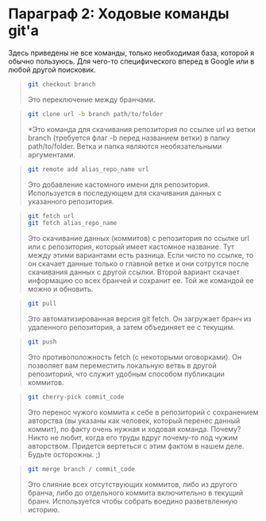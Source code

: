 # Параграф 2: Ходовые команды git'а

Здесь приведены не все команды, только необходимая база, которой я обычно пользуюсь. Для чего-то специфического вперед в Google или в любой другой поисковик.


>```bash
>git checkout branch
>```
>Это переключение между бранчами.

>```bash
>git clone url -b branch path/to/folder
>```
>*Это команда для скачивания репозитория по ссылке url из ветки branch (требуется флаг -b перед названием ветки) в папку path/to/folder. Ветка и папка являются необязательными аргументами.

>```bash
>git remote add alias_repo_name url
>```
>Это добавление кастомного имени для репозитория. Используется в последующем для скачивания данных с указанного репозитория.

>```bash
>git fetch url
>git fetch alias_repo_name 
>```
>Это скачивание данных (коммитов) с репозитория по ссылке url или с репозитория, который имеет кастомное название. Тут между этими вариантами есть разница. Если чисто по ссылке, то он скачает данные только о главной ветке и они сотрутся после скачивания данных с другой ссылки. Второй вариант скачает информацию со всех бранчей и сохранит ее. Той же командой ее можно и обновить.

>```bash
>git pull
>```
>Это автоматизированная версия git fetch. Он загружает бранч из удаленного репозитория, а затем объединяет ее с текущим.

>```bash
>git push
>```
>Это противоположность fetch (с некоторыми оговорками). Он позволяет вам переместить локальную ветвь в другой репозиторий, что служит удобным способом публикации коммитов. 

>```bash
>git cherry-pick commit_code
>```
>Это перенос чужого коммита к себе в репозиторий с сохранением авторства (вы указаны как человек, который перенес данный коммит), по факту очень нужная и ходовая команда. Почему? Никто не любит, когда его труды вдруг почему-то под чужим авторством. Придется вертеться с этим фактом в нашем деле. Будьте осторожны. ;)

>```bash
>git merge branch / commit_code 
>```
>Это слияние всех отсутствующих коммитов, либо из другого бранча, либо до отдельного коммита включительно в текущий бранч. Используется чтобы собрать воедино разветвленную историю.
